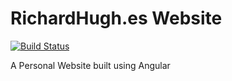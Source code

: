 # RichardHugh.es Website
[![Build Status](http://ci.richardhugh.es:8080/job/richardhugh.es-angular/master/17//badge/icon)](http://ci.richardhugh.es:8080/job/richardhugh.es-angular/master/17/)

A Personal Website built using Angular
